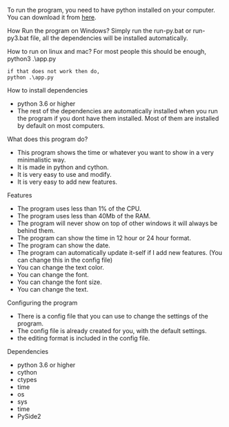 To run the program, you need to have python installed on your computer. You can download it from [here](https://www.python.org/downloads/).


How Run the program on Windows?
	Simply run the run-py.bat or run-py3.bat file, all the dependencies will be installed automatically.

How to run on linux and mac?
	For most people this should be enough,
	python3 .\app.py

	if that does not work then do,
	python .\app.py

How to install dependencies
- python 3.6 or higher
- The rest of the dependencies are automatically installed when you run the program if you dont have them installed. Most of them are installed by default on most computers.

What does this program do?
- This program shows the time or whatever you want to show in a very minimalistic way.
- It is made in python and cython.
- It is very easy to use and modify.
- It is very easy to add new features.

Features
- The program uses less than 1% of the CPU.
- The program uses less than 40Mb of the RAM.
- The program will never show on top of other windows it will always be behind them.
- The program can show the time in 12 hour or 24 hour format.
- The program can show the date.
- The program can automatically update it-self if I add new features. (You can change this in the config file)
- You can change the text color.
- You can change the font.
- You can change the font size.
- You can change the text.

Configuring the program
- There is a config file that you can use to change the settings of the program.
- The config file is already created for you, with the default settings.
- the editing format is included in the config file.

Dependencies
- python 3.6 or higher
- cython
- ctypes
- time
- os
- sys
- time
- PySide2